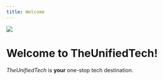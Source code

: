 ```yaml
---
title: Welcome
---
```


![](https://static.wixstatic.com/media/c81993_01cbd23d39604957bee598a944acb703~mv2.png/v1/fill/w_93,h_93,al_c,q_85,usm_0.66_1.00_0.01/PicsArt_Batch%20Editor%20(3).webp)

# Welcome to TheUnifiedTech!
*TheUnifiedTech* is **your** one-stop tech destination.
